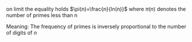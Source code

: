 on limit the equality holds
$\pi(n)=\frac{n}{ln(n)}$
where $\pi(n)$ denotes the number of primes less than n

Meaning: The frequency of primes is inversely proportional to the number of digits of $n$